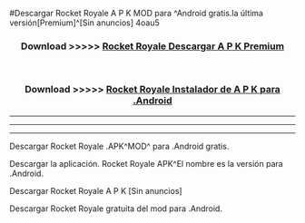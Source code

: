 #Descargar Rocket Royale  A P K MOD para ^Android gratis.la última versión[Premium]^[Sin anuncios] 4oau5



<div align="center">
<h3>Download >>>>> <a href="https://es-web.web.app/?es= Rocket Royale ">Rocket Royale  Descargar A P K Premium</a></h3><br>

<h3>Download >>>>> <a href="https://es-web.web.app/?es= Rocket Royale ">Rocket Royale  Instalador de A P K para .Android</a></h3>
</div>


----------------------------------------------------------

----------------------------------------------------------

----------------------------------------------------------

Descargar Rocket Royale  .APK^MOD^ para .Android gratis.

Descargar la aplicación. Rocket Royale  APK^El nombre es la versión para .Android.

Descargar Rocket Royale  A P K [Sin anuncios]

Descargar Rocket Royale  gratuita del mod para .Android.